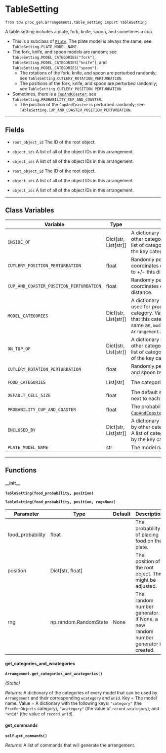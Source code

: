 # TableSetting

`from tdw.proc_gen.arrangements.table_setting import TableSetting`

A table setting includes a plate, fork, knife, spoon, and sometimes a cup.

- This is a subclass of [`Plate`](plate.md). The plate model is always the same; see `TableSetting.PLATE_MODEL_NAME`.
- The fork, knife, and spoon models are random; see `TableSetting.MODEL_CATEGORIES["fork"]`, `TableSetting.MODEL_CATEGORIES["knife"]`, and `TableSetting.MODEL_CATEGORIES["spoon"]`.
  - The rotations of the fork, knife, and spoon are perturbed randomly; see `TableSetting.CUTLERY_ROTATION_PERTURBATION`.
  - The positions of the fork, knife, and spoon are perturbed randomly; see `TableSetting.CUTLERY_POSITION_PERTURBATION`.
- Sometimes, there is a [`CupAndCoaster`](cup_and_coaster.md); see `TableSetting.PROBABILITY_CUP_AND_COASTER`.
  - The position of the `CupAndCoaster` is perturbed randomly; see `TableSetting.CUP_AND_COASTER_POSITION_PERTURBATION`.

***

## Fields

- `root_object_id` The ID of the root object.

- `object_ids` A list of all of the object IDs in this arrangement.

- `object_ids` A list of all of the object IDs in this arrangement.

- `root_object_id` The ID of the root object.

- `object_ids` A list of all of the object IDs in this arrangement.

- `object_ids` A list of all of the object IDs in this arrangement.

***

## Class Variables

| Variable | Type | Description | Value |
| --- | --- | --- | --- |
| `INSIDE_OF` | Dict[str, List[str]] | A dictionary of categories that can be inside of other categories. Key = A category. Value = A list of categories of models that can inside of the key category. | `loads(Path(resource_filename(__name__, "data/inside_of.json")).read_text())` |
| `CUTLERY_POSITION_PERTURBATION` | float | Randomly perturb the (x, z) positional coordinates of the fork, knife and spoon by up to +/- this distance. | `0.03` |
| `CUP_AND_COASTER_POSITION_PERTURBATION` | float | Randomly perturb the (x, z) positional coordinates of `CupAndCoaster` by up to +/- this distance. | `0.02` |
| `MODEL_CATEGORIES` | Dict[str, List[str]] | A dictionary of all of the models that may be used for procedural generation. Key = The category. Value = A list of model names. Note that this category overlaps with, but is not the same as, `model_record.wcategory`; see: `Arrangement.get_categories_and_wcategories()`. | `loads(Path(resource_filename(__name__, "data/models.json")).read_text())` |
| `ON_TOP_OF` | Dict[str, List[str]] | A dictionary of categories that can be on top of other categories. Key = A category. Value = A list of categories of models that can be on top of the key category. | `loads(Path(resource_filename(__name__, "data/on_top_of.json")).read_text())` |
| `CUTLERY_ROTATION_PERTURBATION` | float | Randomly perturb the rotation of the fork, knife, and spoon by +/- this many degrees. | `3` |
| `FOOD_CATEGORIES` | List[str] | The categories of possible food models. | `["apple", "banana", "chocolate", "orange", "sandwich"]` |
| `DEFAULT_CELL_SIZE` | float | The default span used for arranging objects next to each other. | `0.6096` |
| `PROBABILITY_CUP_AND_COASTER` | float | The probability (0 to 1) of adding a [`CupAndCoaster`](cup_and_coaster.md). | `0.66` |
| `ENCLOSED_BY` | Dict[str, List[str]] | A dictionary of categories that can be enclosed by other categories. Key = A category. Value = A list of categories of models that can enclosed by the key category. | `loads(Path(resource_filename(__name__, "data/enclosed_by.json")).read_text())` |
| `PLATE_MODEL_NAME` | str | The model name of the plate. | `"plate06"` |

***

## Functions

#### \_\_init\_\_

**`TableSetting(food_probability, position)`**

**`TableSetting(food_probability, position, rng=None)`**

| Parameter | Type | Default | Description |
| --- | --- | --- | --- |
| food_probability |  float |  | The probability of placing food on the plate. |
| position |  Dict[str, float] |  | The position of the root object. This might be adjusted. |
| rng |  np.random.RandomState  | None | The random number generator. If None, a new random number generator is created. |

#### get_categories_and_wcategories

**`Arrangement.get_categories_and_wcategories()`**

_(Static)_

_Returns:_  A dictionary of the categories of every model that can be used by `Arrangement` and their corresponding `wcategory` and `wnid`. Key = The model name. Value = A dictionary with the following keys: `"category"` (the `ProcGenObjects` category), `"wcategory"` (the value of `record.wcategory`), and `"wnid"` (the value of `record.wnid`).

#### get_commands

**`self.get_commands()`**

_Returns:_  A list of commands that will generate the arrangement.